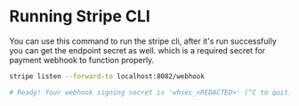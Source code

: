 # Running Stripe CLI

You can use this command to run the stripe cli, after it's run successfully you can get the endpoint secret as well. which is a required secret for payment webhook to function properly.
```bash
stripe listen --forward-to localhost:8082/webhook

# Ready! Your webhook signing secret is 'whsec_<REDACTED>' (^C to quit)
```